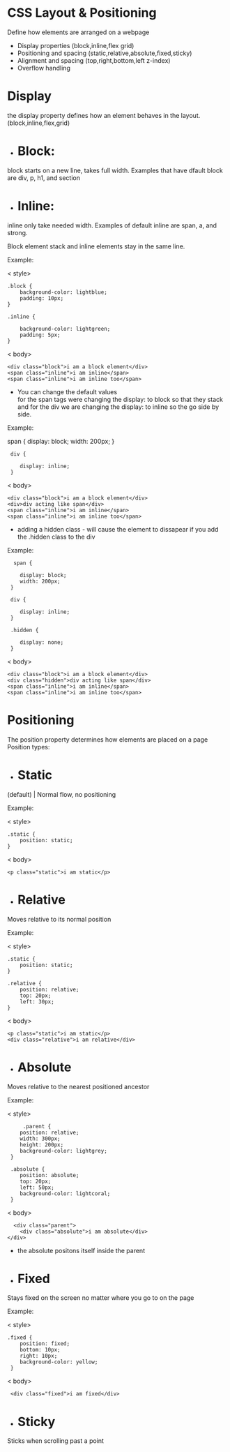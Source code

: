 # CSS Layout & Positioning 
Define how elements are arranged on a webpage
- Display properties (block,inline,flex grid)
- Positioning and spacing (static,relative,absolute,fixed,sticky)
- Alignment and spacing (top,right,bottom,left z-index)
- Overflow handling 

# Display
the display property defines how an element behaves in the layout.
(block,inline,flex,grid)
- # Block: 
block starts on a new line, takes full width. Examples that have dfault block are div, p, h1, and section
- # Inline: 
inline only take needed width. Examples of default inline are span, a, and strong.

Block element stack and inline elements stay in the same line.

Example:

< style>

    .block {
        background-color: lightblue;
        padding: 10px;
    }

    .inline {

        background-color: lightgreen;
        padding: 5px;
    }

< body>

    <div class="block">i am a block element</div>
    <span class="inline">i am inline</span>
    <span class="inline">i am inline too</span>   

- You can change the default values  
for the span tags were changing the display: to block so that they stack 
and for the div we are changing the display: to inline so the go side by side.

Example:

  span {
        display: block;
        width: 200px;
     }

     div {

        display: inline;
     }

  < body>

    <div class="block">i am a block element</div>
    <div>div acting like span</div>
    <span class="inline">i am inline</span>
    <span class="inline">i am inline too</span>     

- adding a hidden class - will cause the element to dissapear if you add the .hidden class to the div

Example:

      span {

        display: block;
        width: 200px;
     }

     div {

        display: inline;
     }

     .hidden {

        display: none;
     }

< body>

    <div class="block">i am a block element</div>
    <div class="hidden">div acting like span</div>
    <span class="inline">i am inline</span>
    <span class="inline">i am inline too</span>


# Positioning 
The position property determines how elements are placed on a page 
Position types:
- # Static
(default) | Normal flow, no positioning

Example:

< style>

    .static {
        position: static;
    }

< body>

    <p class="static">i am static</p>  

- # Relative
Moves relative to its normal position

Example:

< style>

    .static {
        position: static;
    }

    .relative { 
        position: relative;
        top: 20px;
        left: 30px;
    }

< body>

    <p class="static">i am static</p>
    <div class="relative">i am relative</div>


- # Absolute
Moves relative to the nearest positioned ancestor

Example: 

< style>

         .parent {
        position: relative;
        width: 300px;
        height: 200px;
        background-color: lightgrey;
     }

     .absolute {
        position: absolute;
        top: 20px;
        left: 50px;
        background-color: lightcoral;
     }

< body>     

      <div class="parent">
        <div class="absolute">i am absolute</div>
    </div>

- the absolute positons itself inside the parent 

- # Fixed
Stays fixed on the screen no matter where you go to on the page

Example:

< style>

    .fixed {
        position: fixed;
        bottom: 10px;
        right: 10px;
        background-color: yellow;
     }

 < body>

     <div class="fixed">i am fixed</div>    

- # Sticky
Sticks when scrolling past a point



